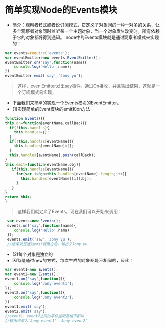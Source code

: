 # 简单实现Node的Events模块
- 简介：观察者模式或者说订阅模式，它定义了对象间的一种一对多的关系，让多个观察者对象同时监听某一个主题对象，当一个对象发生改变时，所有依赖于它的对象都将得到通知。
node中的Events模块就是通过观察者模式来实现的：
```js
var events=require('events');
var eventEmitter=new events.EventEmitter();
eventEmitter.on('say',function(name){
    console.log('Hello',name);
})
eventEmitter.emit('say','Jony yu');
```

> 这样，eventEmitter发出say事件，通过On接收，并且输出结果，这就是一个订阅模式的实现，
- 下面我们来简单的实现一个Events模块的EventEmitter。
- (1)实现简单的Event模块的emit和on方法
```js
function Events(){
this.on=function(eventName,callBack){
  if(!this.handles){
    this.handles={};
  }
  if(!this.handles[eventName]){
    this.handles[eventName]=[];
  }
  this.handles[eventName].push(callBack);
}
this.emit=function(eventName,obj){
   if(this.handles[eventName]){
     for(var i=0;o<this.handles[eventName].length;i++){
       this.handles[eventName][i](obj);
     }
   }
}
return this;
}
```
> 这样我们就定义了Events，现在我们可以开始来调用：

```js
 var events=new Events();
 events.on('say',function(name){
    console.log('Hello',nama)
 });
 events.emit('say','Jony yu');
 //结果就是通过emit调用之后，输出了Jony yu
 ```

- (2)每个对象是独立的
- 因为是通过new的方式，每次生成的对象都是不相同的，因此：
```js
var event1=new Events();
var event2=new Events();
event1.on('say',function(){
    console.log('Jony event1');
});
event2.on('say',function(){
    console.log('Jony event2');
})
event1.emit('say');
event2.emit('say');
//event1、event2之间的事件监听互相不影响
//输出结果为'Jony event1' 'Jony event2'
```
